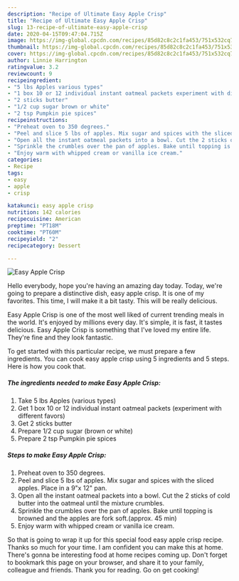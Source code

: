 ```yaml
---
description: "Recipe of Ultimate Easy Apple Crisp"
title: "Recipe of Ultimate Easy Apple Crisp"
slug: 13-recipe-of-ultimate-easy-apple-crisp
date: 2020-04-15T09:47:04.715Z
image: https://img-global.cpcdn.com/recipes/85d82c8c2c1fa453/751x532cq70/easy-apple-crisp-recipe-main-photo.jpg
thumbnail: https://img-global.cpcdn.com/recipes/85d82c8c2c1fa453/751x532cq70/easy-apple-crisp-recipe-main-photo.jpg
cover: https://img-global.cpcdn.com/recipes/85d82c8c2c1fa453/751x532cq70/easy-apple-crisp-recipe-main-photo.jpg
author: Linnie Harrington
ratingvalue: 3.2
reviewcount: 9
recipeingredient:
- "5 lbs Apples various types"
- "1 box 10 or 12 individual instant oatmeal packets experiment with different favors"
- "2 sticks butter"
- "1/2 cup sugar brown or white"
- "2 tsp Pumpkin pie spices"
recipeinstructions:
- "Preheat oven to 350 degrees."
- "Peel and slice 5 lbs of apples. Mix sugar and spices with the sliced apples. Place in a 9&#34;x 12&#34; pan."
- "Open all the instant oatmeal packets into a bowl. Cut the 2 sticks of cold butter into the oatmeal until the mixture crumbles."
- "Sprinkle the crumbles over the pan of apples. Bake until topping is browned and the apples are fork soft.(approx. 45 min)"
- "Enjoy warm with whipped cream or vanilla ice cream."
categories:
- Recipe
tags:
- easy
- apple
- crisp

katakunci: easy apple crisp 
nutrition: 142 calories
recipecuisine: American
preptime: "PT18M"
cooktime: "PT60M"
recipeyield: "2"
recipecategory: Dessert

---
```



![Easy Apple Crisp](https://img-global.cpcdn.com/recipes/85d82c8c2c1fa453/751x532cq70/easy-apple-crisp-recipe-main-photo.jpg)

Hello everybody, hope you're having an amazing day today. Today, we're going to prepare a distinctive dish, easy apple crisp. It is one of my favorites. This time, I will make it a bit tasty. This will be really delicious.

Easy Apple Crisp is one of the most well liked of current trending meals in the world. It's enjoyed by millions every day. It's simple, it is fast, it tastes delicious. Easy Apple Crisp is something that I've loved my entire life. They're fine and they look fantastic.




To get started with this particular recipe, we must prepare a few ingredients. You can cook easy apple crisp using 5 ingredients and 5 steps. Here is how you cook that.

##### The ingredients needed to make Easy Apple Crisp:

1. Take 5 lbs Apples (various types)
1. Get 1 box 10 or 12 individual instant oatmeal packets (experiment with different favors)
1. Get 2 sticks butter
1. Prepare 1/2 cup sugar (brown or white)
1. Prepare 2 tsp Pumpkin pie spices




##### Steps to make Easy Apple Crisp:

1. Preheat oven to 350 degrees.
1. Peel and slice 5 lbs of apples. Mix sugar and spices with the sliced apples. Place in a 9&#34;x 12&#34; pan.
1. Open all the instant oatmeal packets into a bowl. Cut the 2 sticks of cold butter into the oatmeal until the mixture crumbles.
1. Sprinkle the crumbles over the pan of apples. Bake until topping is browned and the apples are fork soft.(approx. 45 min)
1. Enjoy warm with whipped cream or vanilla ice cream.




So that is going to wrap it up for this special food easy apple crisp recipe. Thanks so much for your time. I am confident you can make this at home. There's gonna be interesting food at home recipes coming up. Don't forget to bookmark this page on your browser, and share it to your family, colleague and friends. Thank you for reading. Go on get cooking!
